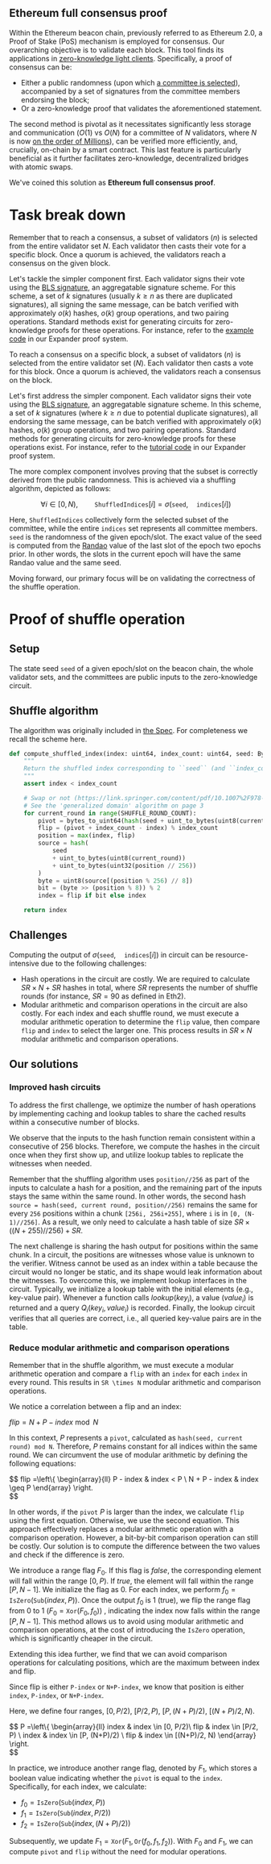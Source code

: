 Ethereum full consensus proof
---

Within the Ethereum beacon chain, previously referred to as Ethereum 2.0, a Proof of Stake (PoS) mechanism is employed for consensus. Our overarching objective is to validate each block. This tool finds its applications in [zero-knowledge light clients](https://docs.zkbridge.com/zklightclient-overview/introduction). Specifically, a proof of consensus can be:
- Either a public randomness (upon which [a committee is selected](https://hackmd.io/@benjaminion/shuffling)), accompanied by a set of signatures from the committee members endorsing the block;
- Or a zero-knowledge proof that validates the aforementioned statement.

The second method is pivotal as it necessitates significantly less storage and communication ($O(1)$ vs $O(N)$ for a committee of $N$ validators, where $N$ is now [on the order of Millions](https://beaconcha.in/charts/validators)), can be verified more efficiently, and, crucially, on-chain by a smart contract. This last feature is particularly beneficial as it further facilitates zero-knowledge, decentralized bridges with atomic swaps.

We've coined this solution as __Ethereum full consensus proof__.


# Task break down



Remember that to reach a consensus, a subset of validators ($n$) is selected from the entire validator set $N$. Each validator then casts their vote for a specific block. Once a quorum is achieved, the validators reach a consensus on the given block.

Let's tackle the simpler component first. Each validator signs their vote using the [BLS signature](https://eth2book.info/capella/part2/building_blocks/signatures/), an aggregatable signature scheme. For this scheme, a set of $k$ signatures (usually $k\geq n$ as there are duplicated signatures), all signing the same message, can be batch verified with approximately $o(k)$ hashes, $o(k)$ group operations, and two pairing operations. Standard methods exist for generating circuits for zero-knowledge proofs for these operations. For instance, refer to the [example code](https://github.com/PolyhedraZK/ExpanderCompilerCollection/tree/master/examples) in our Expander proof system.


To reach a consensus on a specific block, a subset of validators ($n$) is selected from the entire validator set ($N$). Each validator then casts a vote for this block. Once a quorum is achieved, the validators reach a consensus on the block.

Let's first address the simpler component. Each validator signs their vote using the [BLS signature](https://eth2book.info/capella/part2/building_blocks/signatures/), an aggregatable signature scheme. In this scheme, a set of $k$ signatures (where $k\geq n$ due to potential duplicate signatures), all endorsing the same message, can be batch verified with approximately $o(k)$ hashes, $o(k)$ group operations, and two pairing operations. Standard methods for generating circuits for zero-knowledge proofs for these operations exist. For instance, refer to the [tutorial code](https://github.com/PolyhedraZK/ExpanderCompilerCollection/tree/master/examples) in our Expander proof system.

The more complex component involves proving that the subset is correctly derived from the public randomness. This is achieved via a shuffling algorithm, depicted as follows:

$$
\forall i \in [0, N), \quad\quad\texttt{ShuffledIndices}[i] = \sigma( \texttt{seed},\quad \texttt{indices}[i])
$$

Here, $\texttt{ShuffledIndices}$ collectively form the selected subset of the committee, while the entire $\texttt{indices}$ set represents all committee members. $\texttt{seed}$ is the randomness of the given epoch/slot. The exact value of the seed is computed from the [Randao](https://eth2book.info/capella/part2/building_blocks/randomness/#the-randao) value of the last slot of the epoch two epochs prior. In other words, the slots in the current epoch will have the same Randao value and the same seed. 

Moving forward, our primary focus will be on validating the correctness of the shuffle operation.

# Proof of shuffle operation

## Setup
The state seed $\texttt{seed}$ of a given epoch/slot on the beacon chain, the whole validator sets, and the committees are public inputs to the zero-knowledge circuit. 

## Shuffle algorithm

The algorithm was originally included in [the Spec](https://github.com/ethereum/consensus-specs/blob/v1.3.0/specs/phase0/beacon-chain.md#compute_shuffled_index). For completeness we recall the scheme here.

``` python
def compute_shuffled_index(index: uint64, index_count: uint64, seed: Bytes32) -> uint64:
    """
    Return the shuffled index corresponding to ``seed`` (and ``index_count``).
    """
    assert index < index_count

    # Swap or not (https://link.springer.com/content/pdf/10.1007%2F978-3-642-32009-5_1.pdf)
    # See the 'generalized domain' algorithm on page 3
    for current_round in range(SHUFFLE_ROUND_COUNT):
        pivot = bytes_to_uint64(hash(seed + uint_to_bytes(uint8(current_round)))[0:8]) % index_count
        flip = (pivot + index_count - index) % index_count
        position = max(index, flip)
        source = hash(
            seed
            + uint_to_bytes(uint8(current_round))
            + uint_to_bytes(uint32(position // 256))
        )
        byte = uint8(source[(position % 256) // 8])
        bit = (byte >> (position % 8)) % 2
        index = flip if bit else index

    return index
```

## Challenges
Computing the output of $\sigma( \texttt{seed},\quad \texttt{indices}[i])$ in circuit can be resource-intensive due to the following challenges:
- Hash operations in the circuit are costly. We are required to calculate $SR\times N + SR$ hashes in total, where $SR$ represents the number of shuffle rounds (for instance, $SR = 90$ as defined in Eth2).
- Modular arithmetic and comparison operations in the circuit are also costly. For each index and each shuffle round, we must execute a modular arithmetic operation to determine the `flip` value, then compare `flip` and `index` to select the larger one. This process results in $SR\times N$ modular arithmetic and comparison operations.

## Our solutions

### Improved hash circuits
To address the first challenge, we optimize the number of hash operations by implementing caching and lookup tables to share the cached results within a consecutive number of blocks.

We observe that the inputs to the hash function remain consistent within a consecutive of 256 blocks. Therefore, we compute the hashes in the circuit once when they first show up, and utilize lookup tables to replicate the witnesses when needed.

Remember that the shuffling algorithm uses `position//256` as part of the inputs to calculate a hash for a position, and the remaining part of the inputs stays the same within the same round. In other words, the second hash `source = hash(seed, current round, position//256)` remains the same for every `256` positions within a chunk `[256i, 256i+255]`, where `i` is in `[0, (N-1)//256]`. As a result, we only need to calculate a hash table of size $SR\times ((N+255)//256) + SR$.

The next challenge is sharing the hash output for positions within the same chunk. In a circuit, the positions are witnesses whose value is unknown to the verifier. Witness cannot be used as an index within a table because the circuit would no longer be static, and its shape would leak information about the witnesses. To overcome this, we implement lookup interfaces in the circuit. Typically, we initialize a lookup table with the initial elements (e.g., key-value pair). Whenever a function calls $lookup(key_i)$, a value ($value_i$) is returned and a query $Q_i(key_i , value_i)$ is recorded. Finally, the lookup circuit verifies that all queries are correct, i.e., all queried key-value pairs are in the table.

### Reduce modular arithmetic and comparison operations
Remember that in the shuffle algorithm, we must execute a modular arithmetic operation and compare a `flip` with an `index` for each `index` in every round. This results in `SR \times N` modular arithmetic and comparison operations.

We notice a correlation between a flip and an index:

$flip = N + P - index \bmod N$

In this context, $P$ represents a `pivot`, calculated as `hash(seed, current round) mod N`. Therefore, $P$ remains constant for all indices within the same round. We can circumvent the use of modular arithmetic by defining the following equations:

$$
flip =\left\\{
\begin{array}{ll}
P - index  & index < P \\
N + P - index & index \geq P
\end{array}
\right.                                      
$$

In other words, if the `pivot` $P$ is larger than the index, we calculate `flip` using the first equation. Otherwise, we use the second equation. This approach effectively replaces a modular arithmetic operation with a comparison operation. However, a bit-by-bit comparison operation can still be costly. Our solution is to compute the difference between the two values and check if the difference is zero.

We introduce a range flag $F_0$. If this flag is $false$, the corresponding element will fall within the range $[0, P)$. If $true$, the element will fall within the range $[P, N-1]$. We initialize the flag as $0$. For each index, we perform $f_0 = \texttt{IsZero}(\texttt{Sub}(index, P))$. Once the output $f_0$ is $1$ (true), we flip the range flag from 0 to 1 $(F_0 = \texttt{Xor}(F_0, f_0))$ , indicating the index now falls within the range $[P, N-1]$. This method allows us to avoid using modular arithmetic and comparison operations, at the cost of introducing the $\texttt{IsZero}$ operation, which is significantly cheaper in the circuit.

Extending this idea further,  we find that we can avoid comparison operations for calculating positions, which are the maximum between index and flip.

Since flip is either `P-index` or `N+P-index`, we know that position is either `index`, `P-index`, or `N+P-index`. 

Here, we define four ranges, $[0, P/2)$, $[P/2, P)$, $[P, (N+P)/2)$, $[(N+P)/2, N)$.

$$
P =\left\\{
\begin{array}{ll}
index  & index \in [0, P/2)\\
flip  & index \in [P/2, P) \\
index &  index \in [P, (N+P)/2) \\
flip &  index \in [(N+P)/2, N)
\end{array}
\right.                                      
$$

In practice, we introduce another range flag, denoted by $F_1$, which stores a boolean value indicating whether the `pivot` is equal to the `index`. Specifically, for each index, we calculate:

- $f_0 = \texttt{IsZero}(\texttt{Sub}(index, P))$
- $f_1 = \texttt{IsZero}(\texttt{Sub}(index, P/2))$
- $f_2 = \texttt{IsZero}(\texttt{Sub}(index, (N+P)/2))$

Subsequently, we update $F_1 = \texttt{Xor}(F_1,\texttt{Or} (f_0, f_1,f_2))$. With $F_0$ and $F_1$, we can compute `pivot` and `flip` without the need for modular operations.
